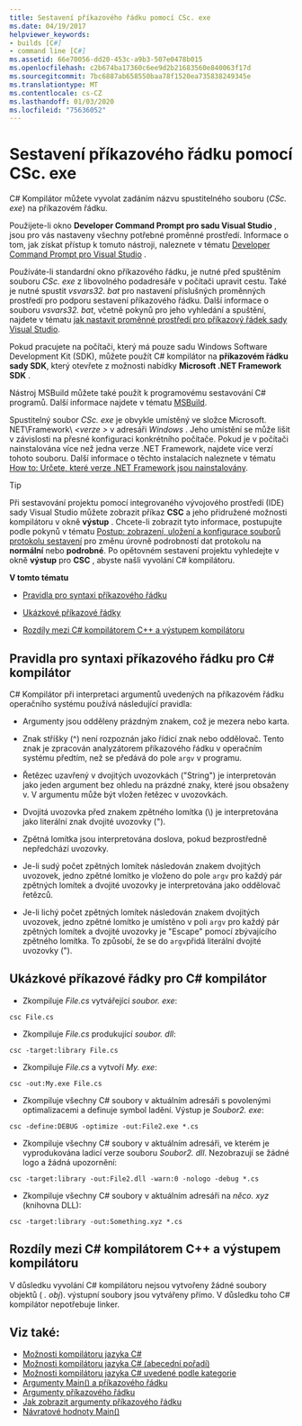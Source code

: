 ```yaml
---
title: Sestavení příkazového řádku pomocí CSc. exe
ms.date: 04/19/2017
helpviewer_keywords:
- builds [C#]
- command line [C#]
ms.assetid: 66e70056-dd20-453c-a9b3-507e0478b015
ms.openlocfilehash: c2b674ba17360c6ee9d2b21683560e840063f17d
ms.sourcegitcommit: 7bc6887ab658550baa78f1520ea735838249345e
ms.translationtype: MT
ms.contentlocale: cs-CZ
ms.lasthandoff: 01/03/2020
ms.locfileid: "75636052"
---
```

# <a name="command-line-build-with-cscexe"></a>Sestavení příkazového řádku pomocí CSc. exe

C# Kompilátor můžete vyvolat zadáním názvu spustitelného souboru (*CSc. exe*) na příkazovém řádku.

Použijete-li okno **Developer Command Prompt pro sadu Visual Studio** , jsou pro vás nastaveny všechny potřebné proměnné prostředí. Informace o tom, jak získat přístup k tomuto nástroji, naleznete v tématu [Developer Command Prompt pro Visual Studio](../../../framework/tools/developer-command-prompt-for-vs.md) .

Používáte-li standardní okno příkazového řádku, je nutné před spuštěním souboru *CSc. exe* z libovolného podadresáře v počítači upravit cestu. Také je nutné spustit *vsvars32. bat* pro nastavení příslušných proměnných prostředí pro podporu sestavení příkazového řádku. Další informace o souboru *vsvars32. bat*, včetně pokynů pro jeho vyhledání a spuštění, najdete v tématu [jak nastavit proměnné prostředí pro příkazový řádek sady Visual Studio](./how-to-set-environment-variables-for-the-visual-studio-command-line.md).

Pokud pracujete na počítači, který má pouze sadu Windows Software Development Kit (SDK), můžete použít C# kompilátor na **příkazovém řádku sady SDK**, který otevřete z možnosti nabídky **Microsoft .NET Framework SDK** .

Nástroj MSBuild můžete také použít k programovému sestavování C# programů. Další informace najdete v tématu [MSBuild](/visualstudio/msbuild/msbuild).

Spustitelný soubor *CSc. exe* je obvykle umístěný ve složce Microsoft. NET\Framework\\ *\<verze >* v adresáři *Windows* . Jeho umístění se může lišit v závislosti na přesné konfiguraci konkrétního počítače. Pokud je v počítači nainstalována více než jedna verze .NET Framework, najdete více verzí tohoto souboru. Další informace o těchto instalacích naleznete v tématu [How to: Určete, které verze .NET Framework jsou nainstalovány](../../../framework/migration-guide/how-to-determine-which-versions-are-installed.md).

> [!TIP]
> Při sestavování projektu pomocí integrovaného vývojového prostředí (IDE) sady Visual Studio můžete zobrazit příkaz **CSC** a jeho přidružené možnosti kompilátoru v okně **výstup** . Chcete-li zobrazit tyto informace, postupujte podle pokynů v tématu [Postup: zobrazení, uložení a konfigurace souborů protokolu sestavení](/visualstudio/ide/how-to-view-save-and-configure-build-log-files#to-change-the-amount-of-information-included-in-the-build-log) pro změnu úrovně podrobností dat protokolu na **normální** nebo **podrobné**. Po opětovném sestavení projektu vyhledejte v okně **výstup** pro **CSC** , abyste našli vyvolání C# kompilátoru.

 **V tomto tématu**

- [Pravidla pro syntaxi příkazového řádku](#rules-for-command-line-syntax-for-the-c-compiler)

- [Ukázkové příkazové řádky](#sample-command-lines-for-the-c-compiler)

- [Rozdíly mezi C# kompilátorem C++ a výstupem kompilátoru](#differences-between-c-compiler-and-c-compiler-output)

## <a name="rules-for-command-line-syntax-for-the-c-compiler"></a>Pravidla pro syntaxi příkazového řádku pro C# kompilátor

C# Kompilátor při interpretaci argumentů uvedených na příkazovém řádku operačního systému používá následující pravidla:

- Argumenty jsou odděleny prázdným znakem, což je mezera nebo karta.

- Znak stříšky (^) není rozpoznán jako řídicí znak nebo oddělovač. Tento znak je zpracován analyzátorem příkazového řádku v operačním systému předtím, než se předává do pole `argv` v programu.

- Řetězec uzavřený v dvojitých uvozovkách ("String") je interpretován jako jeden argument bez ohledu na prázdné znaky, které jsou obsaženy v. V argumentu může být vložen řetězec v uvozovkách.

- Dvojitá uvozovka před znakem zpětného lomítka (\\) je interpretována jako literální znak dvojité uvozovky (").

- Zpětná lomítka jsou interpretována doslova, pokud bezprostředně nepředchází uvozovky.

- Je-li sudý počet zpětných lomítek následován znakem dvojitých uvozovek, jedno zpětné lomítko je vloženo do pole `argv` pro každý pár zpětných lomítek a dvojité uvozovky je interpretována jako oddělovač řetězců.

- Je-li lichý počet zpětných lomítek následován znakem dvojitých uvozovek, jedno zpětné lomítko je umístěno v poli `argv` pro každý pár zpětných lomítek a dvojité uvozovky je "Escape" pomocí zbývajícího zpětného lomítka. To způsobí, že se do `argv`přidá literální dvojité uvozovky (").

## <a name="sample-command-lines-for-the-c-compiler"></a>Ukázkové příkazové řádky pro C# kompilátor

- Zkompiluje *File.cs* vytvářející *soubor. exe*:

```console
csc File.cs
```

- Zkompiluje *File.cs* produkující *soubor. dll*:

```console
csc -target:library File.cs
```

- Zkompiluje *File.cs* a vytvoří *My. exe*:

```console
csc -out:My.exe File.cs
```

- Zkompiluje všechny C# soubory v aktuálním adresáři s povolenými optimalizacemi a definuje symbol ladění. Výstup je *Soubor2. exe*:

```console
csc -define:DEBUG -optimize -out:File2.exe *.cs
```

- Zkompiluje všechny C# soubory v aktuálním adresáři, ve kterém je vyprodukována ladicí verze souboru *Soubor2. dll*. Nezobrazují se žádné logo a žádná upozornění:

```console
csc -target:library -out:File2.dll -warn:0 -nologo -debug *.cs
```

- Zkompiluje všechny C# soubory v aktuálním adresáři na *něco. xyz* (knihovna DLL):

```console
csc -target:library -out:Something.xyz *.cs
```

## <a name="differences-between-c-compiler-and-c-compiler-output"></a>Rozdíly mezi C# kompilátorem C++ a výstupem kompilátoru
V důsledku vyvolání C# kompilátoru nejsou vytvořeny žádné soubory objektů ( *. obj*). výstupní soubory jsou vytvářeny přímo. V důsledku toho C# kompilátor nepotřebuje linker.

## <a name="see-also"></a>Viz také:

- [Možnosti kompilátoru jazyka C#](./index.md)
- [Možnosti kompilátoru jazyka C# (abecední pořadí)](./listed-alphabetically.md)
- [Možnosti kompilátoru jazyka C# uvedené podle kategorie](./listed-by-category.md)
- [Argumenty Main() a příkazového řádku](../../programming-guide/main-and-command-args/index.md)
- [Argumenty příkazového řádku](../../programming-guide/main-and-command-args/command-line-arguments.md)
- [Jak zobrazit argumenty příkazového řádku](../../programming-guide/main-and-command-args/how-to-display-command-line-arguments.md)
- [Návratové hodnoty Main()](../../programming-guide/main-and-command-args/main-return-values.md)
